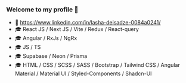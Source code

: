 ### Welcome to my profile 👋


- 🔗 https://www.linkedin.com/in/lasha-deisadze-0084a0241/
- 🎓 React JS / Next JS / Vite / Redux / React-query
- 🎓 Angular / RxJs / NgRx
- 🎓 JS / TS
- 🎓 Supabase / Neon / Prisma
- 🎓 HTML / CSS / SCSS / SASS / Bootstrap / Tailwind CSS / Angular Material / Material UI / Styled-Components / Shadcn-UI

